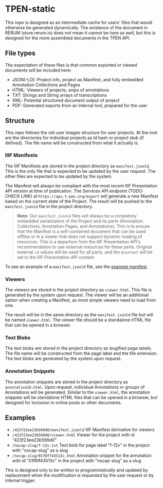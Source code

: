 # TPEN-static

This repo is designed as an intermediate cache for users' files that would otherwise be generated dynamically. The existence of the document in RERUM (store.rerum.io) does not mean it cannot be here as well, but this is designed for the more assembled documents in the TPEN API.

## File types

The expectation of these files is that common exported or viewed documents will be included here:

* JSON(-LD): Project info, project as Manifest, and fully embedded Annotation Collections and Pages
* HTML: Viewers of projects, snips of annotations
* TXT: Strings and String arrays of transcriptions
* XML: Potential structured document output of project
* PDF: Generated exports from an internal tool, prepared for the user

## Structure

This repo follows the old user images structure for user projects. At the root are the directories for individual projects as id hash or project stub (if defined). The file name will be constructed from what it actually is.

### IIIF Manifests

The IIIF Manifests are stored in the project directory as `manifest.jsonld`. This is the only file that is expected to be updated by the user request. The other files are expected to be updated by the system.

The Manifest will always be compliant with the most recent IIIF Presentation API version at time of publication. The Services API endpoint (TODO: CHECK LINK) at `https://api.t-pen.org/export` will generate a new Manifest based on the current state of the Project. The result will be pushed to the `manifest.jsonld` file in the project directory.

> **Note:** Our `manifest.jsonld` files will always be a completely embedded serialization of the Project and its parts (Annotation Collections, Annotation Pages, and Annotations). This is to ensure that the Manifest is a self-contained document that can be used offline or in a viewer that does not support dynamic loading of resources. This is a departure from the IIIF Presentation API's recommendation to use external resources for these parts. Original external `id` values will be used for all parts, and the `@context` will be set to the IIIF Presentation API context.

To see an example of a `manifest.jsonld` file, see the [example manifest](example-manifest.jsonld).

### Viewers

The viewers are stored in the project directory as `viewer.html`. This file is generated by the system upon request. The viewer will be an additional option when creating a Manifest, as most simple viewers need to load from one.

The result will be in the same directory as the `manifest.jsonld` file but will be named `viewer.html`. The viewer file should be a standalone HTML file that can be opened in a browser.

### Text Blobs

The text blobs are stored in the project directory as slugified page labels. The file name will be constructed from the page label and the file extension. The text blobs are generated by the system upon request.

### Annotation Snippets

The annotation snippets are stored in the project directory as `annotationID.html`. Upon request, individual Annotations or groups of Annotations will be generated. Similar to the `viewer.html`, the annotation snippets will be standalone HTML files that can be opened in a browser, but designed for inclusion in online posts or other documents.

## Examples

* `/423f23ee23b599d0/manifest.jsonld` IIIF Manifest derivative for viewers
* `/423f23ee23b599d0/viewer.html` Viewer for the project with id "423f23ee23b599d0"
* `/nocap-slug/f-12v.txt` Text blob for page label "f-12v" in the project with "nocap-slug" as a slug
* `/nocap-slug/01f8ff43513c.html` Annotation snippet for the annotation with id "01f8ff43513c" in the project with "nocap-slug" as a slug

This is designed only to be written to programmatically and updated by replacement when the modification is requested by the user request or by internal trigger.
